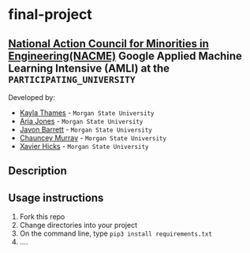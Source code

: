 <!--
Name of your teams' final project
-->
# final-project
## [National Action Council for Minorities in Engineering(NACME)](https://www.nacme.org) Google Applied Machine Learning Intensive (AMLI) at the `PARTICIPATING_UNIVERSITY`

<!--
List all of the members who developed the project and
link to each members respective GitHub profile
-->
Developed by: 
- [Kayla Thames](https://github.com/ka-city) - `Morgan State University`
- [Aria Jones](https://github.com/arjon8) - `Morgan State University` 
- [Javon Barrett](https://github.com/javonbarrett) - `Morgan State University` 
- [Chauncey Murray](https://github.com/chaunceym123) - `Morgan State University`
- [Xavier Hicks](https://github.com/XavierHicks) - `Morgan State University`
## Description
<!--
Give a short description on what your project accomplishes and what tools is uses. In addition, you can drop screenshots directly into your README file to add them to your README. Take these from your presentations.
-->

## Usage instructions
<!--
We want to program a system that can detect breast cancer with genes. With genes, we can use that to predict breast cancer especially if it's a history thing. Could have a system that detects tumors such as malignant and  benign as an example to detect breast cancer.
-->
1. Fork this repo
2. Change directories into your project
3. On the command line, type `pip3 install requirements.txt`
4. ....
